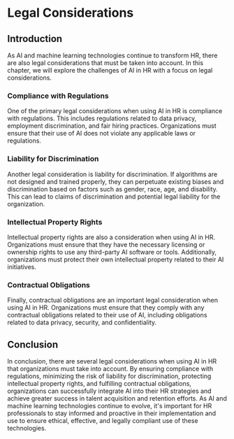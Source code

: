 Legal Considerations
========================================================

Introduction
------------

As AI and machine learning technologies continue to transform HR, there are also legal considerations that must be taken into account. In this chapter, we will explore the challenges of AI in HR with a focus on legal considerations.

### Compliance with Regulations

One of the primary legal considerations when using AI in HR is compliance with regulations. This includes regulations related to data privacy, employment discrimination, and fair hiring practices. Organizations must ensure that their use of AI does not violate any applicable laws or regulations.

### Liability for Discrimination

Another legal consideration is liability for discrimination. If algorithms are not designed and trained properly, they can perpetuate existing biases and discrimination based on factors such as gender, race, age, and disability. This can lead to claims of discrimination and potential legal liability for the organization.

### Intellectual Property Rights

Intellectual property rights are also a consideration when using AI in HR. Organizations must ensure that they have the necessary licensing or ownership rights to use any third-party AI software or tools. Additionally, organizations must protect their own intellectual property related to their AI initiatives.

### Contractual Obligations

Finally, contractual obligations are an important legal consideration when using AI in HR. Organizations must ensure that they comply with any contractual obligations related to their use of AI, including obligations related to data privacy, security, and confidentiality.

Conclusion
----------

In conclusion, there are several legal considerations when using AI in HR that organizations must take into account. By ensuring compliance with regulations, minimizing the risk of liability for discrimination, protecting intellectual property rights, and fulfilling contractual obligations, organizations can successfully integrate AI into their HR strategies and achieve greater success in talent acquisition and retention efforts. As AI and machine learning technologies continue to evolve, it's important for HR professionals to stay informed and proactive in their implementation and use to ensure ethical, effective, and legally compliant use of these technologies.
